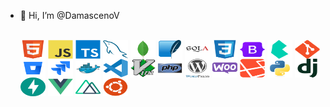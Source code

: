 - 👋 Hi, I’m @DamascenoV

    <div style="display: inline_block"><br>
    <img align="center" height="30" width="40" src="https://raw.githubusercontent.com/devicons/devicon/master/icons/html5/html5-original.svg">
    <img align="center" height="30" width="40" src="https://raw.githubusercontent.com/devicons/devicon/master/icons/javascript/javascript-original.svg">
    <img align="center" height="30" width="40" src="https://raw.githubusercontent.com/devicons/devicon/master/icons/typescript/typescript-original.svg">
    <img align="center" height="30" width="40" src="https://raw.githubusercontent.com/devicons/devicon/master/icons/mysql/mysql-original.svg">
    <img align="center" height="30" width="40" src="https://raw.githubusercontent.com/devicons/devicon/master/icons/mongodb/mongodb-original.svg">
    <img align="center" height="30" width="40" src="https://raw.githubusercontent.com/devicons/devicon/master/icons/sqlite/sqlite-original.svg">
    <img align="center" height="30" width="40" src="https://raw.githubusercontent.com/devicons/devicon/master/icons/sqlalchemy/sqlalchemy-original.svg">
    <img align="center" height="30" width="40" src="https://raw.githubusercontent.com/devicons/devicon/master/icons/css3/css3-original.svg">
    <img align="center" height="30" width="40" src="https://raw.githubusercontent.com/devicons/devicon/master/icons/bootstrap/bootstrap-original.svg">
    <img align="center" height="30" width="40" src="https://raw.githubusercontent.com/devicons/devicon/master/icons/bulma/bulma-plain.svg">
    <img align="center" height="30" width="40" src="https://raw.githubusercontent.com/devicons/devicon/master/icons/git/git-original.svg">
    <img align="center" height="30" width="40" src="https://raw.githubusercontent.com/devicons/devicon/master/icons/bitbucket/bitbucket-original.svg">
    <img align="center" height="30" width="40" src="https://raw.githubusercontent.com/devicons/devicon/master/icons/jira/jira-original.svg">
    <img align="center" height="30" width="40" src="https://raw.githubusercontent.com/devicons/devicon/master/icons/docker/docker-original.svg">
    <img align="center" height="30" width="40" src="https://raw.githubusercontent.com/devicons/devicon/master/icons/vscode/vscode-original.svg">
    <img align="center" height="30" width="40" src="https://raw.githubusercontent.com/devicons/devicon/master/icons/vim/vim-original.svg">
    <img align="center" height="30" width="40" src="https://raw.githubusercontent.com/devicons/devicon/master/icons/php/php-original.svg">
    <img align="center" height="30" width="40" src="https://raw.githubusercontent.com/devicons/devicon/master/icons/wordpress/wordpress-original.svg">
    <img align="center" height="30" width="40" src="https://github.com/devicons/devicon/blob/master/icons/woocommerce/woocommerce-original.svg">
    <img align="center" height="30" width="40" src="https://raw.githubusercontent.com/devicons/devicon/master/icons/laravel/laravel-plain.svg">
    <img align="center" height="30" width="40" src="https://raw.githubusercontent.com/devicons/devicon/master/icons/python/python-original.svg">
    <img align="center" height="30" width="40" src="https://raw.githubusercontent.com/devicons/devicon/master/icons/django/django-plain.svg">
    <img align="center" height="30" width="40" src="https://raw.githubusercontent.com/devicons/devicon/master/icons/fastapi/fastapi-original.svg">
    <img align="center" height="30" width="40" src="https://raw.githubusercontent.com/devicons/devicon/master/icons/vuejs/vuejs-original.svg">
    <img align="center" height="30" width="40" src="https://raw.githubusercontent.com/devicons/devicon/master/icons/nuxtjs/nuxtjs-original.svg">
    <img align="center" height="30" width="40" src="https://raw.githubusercontent.com/devicons/devicon/master/icons/ubuntu/ubuntu-plain.svg">
    </div>


<!---
DamascenoV/DamascenoV is a ✨ special ✨ repository because its `README.md` (this file) appears on your GitHub profile.
You can click the Preview link to take a look at your changes.
--->
